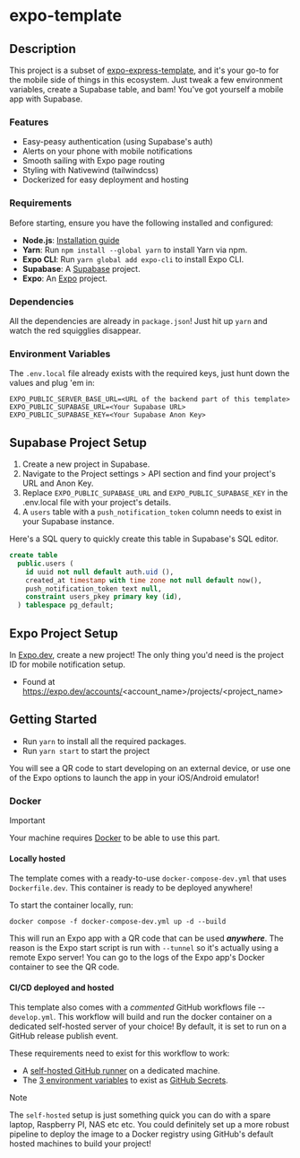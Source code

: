 # expo-template

## Description

This project is a subset of [expo-express-template](https://github.com/EricAgnitsch/expo-express-template), and it's
your go-to for the mobile side of things in this ecosystem. Just tweak a few environment variables, create a Supabase
table, and bam! You've got yourself a mobile app with Supabase.

### Features

- Easy-peasy authentication (using Supabase's auth)
- Alerts on your phone with mobile notifications
- Smooth sailing with Expo page routing
- Styling with Nativewind (tailwindcss)
- Dockerized for easy deployment and hosting

### Requirements

Before starting, ensure you have the following installed and configured:

- **Node.js**: [Installation guide](https://nodejs.org/en/download/)
- **Yarn**: Run `npm install --global yarn` to install Yarn via npm.
- **Expo CLI**: Run `yarn global add expo-cli` to install Expo CLI.
- **Supabase**: A [Supabase](https://supabase.com/) project.
- **Expo**: An [Expo](https://expo.dev/) project.

### Dependencies

All the dependencies are already in `package.json`! Just hit up `yarn` and watch the red squigglies disappear.

### Environment Variables

The `.env.local` file already exists with the required keys, just hunt down the values and plug 'em in:

```
EXPO_PUBLIC_SERVER_BASE_URL=<URL of the backend part of this template>
EXPO_PUBLIC_SUPABASE_URL=<Your Supabase URL>
EXPO_PUBLIC_SUPABASE_KEY=<Your Supabase Anon Key>
```

## Supabase Project Setup

1. Create a new project in Supabase.
2. Navigate to the Project settings > API section and find your project's URL and Anon Key.
3. Replace `EXPO_PUBLIC_SUPABASE_URL` and `EXPO_PUBLIC_SUPABASE_KEY` in the .env.local file with your project's details.
4. A `users` table with a `push_notification_token` column needs to exist in your Supabase instance.

Here's a SQL query to quickly create this table in Supabase's SQL editor.

```sql
create table
  public.users (
    id uuid not null default auth.uid (),
    created_at timestamp with time zone not null default now(),
    push_notification_token text null,
    constraint users_pkey primary key (id),
  ) tablespace pg_default;
```

## Expo Project Setup

In [Expo.dev](https://expo.dev/), create a new project! The only thing you'd need is the project ID for mobile
notification setup.

- Found at https://expo.dev/accounts/<account_name>/projects/<project_name>

## Getting Started

- Run `yarn` to install all the required packages.
- Run `yarn start` to start the project

You will see a QR code to start developing on an external device, or use one of the Expo options to launch the app in
your iOS/Android emulator!

### Docker

> [!IMPORTANT]
> Your machine requires [Docker](https://www.docker.com/get-started/) to be able to use this part.

#### Locally hosted

The template comes with a ready-to-use `docker-compose-dev.yml` that uses `Dockerfile.dev`. This container is ready to
be deployed anywhere!

To start the container locally, run:

```
docker compose -f docker-compose-dev.yml up -d --build
```

This will run an Expo app with a QR code that can be used ***anywhere***. The reason is the Expo start script is run
with `--tunnel` so it's actually using a remote Expo server! You can go to the logs of the Expo app's Docker container
to see the QR code.

#### CI/CD deployed and hosted

This template also comes with a *commented* GitHub workflows file -- `develop.yml`. This workflow will build and run the
docker container on a dedicated self-hosted server of your choice! By default, it is set to run on a GitHub release
publish event.

These requirements need to exist for this workflow to work:

- A [self-hosted GitHub runner](https://docs.github.com/en/actions/hosting-your-own-runners/managing-self-hosted-runners/adding-self-hosted-runners#adding-a-self-hosted-runner-to-a-repository)
on a dedicated machine.
- The [3 environment variables](#environment-variables) to exist
  as [GitHub Secrets](https://docs.github.com/en/actions/security-guides/using-secrets-in-github-actions).

> [!NOTE]
> The `self-hosted` setup is just something quick you can do with a spare laptop, Raspberry PI, NAS etc etc. You could
> definitely set up a more robust pipeline to deploy the image to a Docker registry using GitHub's default hosted
> machines
> to build your project! 